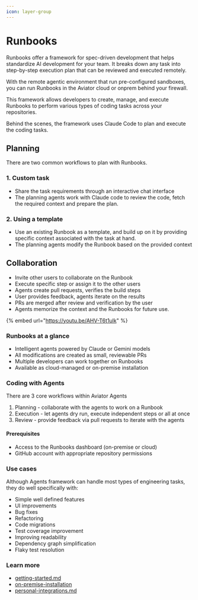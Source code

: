 ```yaml
---
icon: layer-group
---
```


# Runbooks

Runbooks offer a framework for spec-driven development that helps standardize AI development for your team. It breaks down any task into step-by-step execution plan that can be reviewed and executed remotely.

With the remote agentic environment that run pre-configured sandboxes, you can run Runbooks in the Aviator cloud or onprem behind your firewall.

This framework allows developers to create, manage, and execute Runbooks to perform various types of coding tasks across your repositories.

Behind the scenes, the framework uses Claude Code to plan and execute the coding tasks.

## Planning

There are two common workflows to plan with Runbooks.

### 1. Custom task

* Share the task requirements through an interactive chat interface
* The planning agents work with Claude code to review the code, fetch the required context and prepare the plan.

### 2. Using a template

* Use an existing Runbook as a template, and build up on it by providing specific context associated with the task at hand.
* The planning agents modify the Runbook based on the provided context

## Collaboration

* Invite other users to collaborate on the Runbook
* Execute specific step or assign it to the other users
* Agents create pull requests, verifies the build steps
* User provides feedback, agents iterate on the results
* PRs are merged after review and verification by the user
* Agents memorize the context and the Runbooks for future use.

{% embed url="https://youtu.be/AHV-T6t1ulk" %}

### Runbooks at a glance

* Intelligent agents powered by Claude or Gemini models
* All modifications are created as small, reviewable PRs
* Multiple developers can work together on Runbooks
* Available as cloud-managed or on-premise installation

### Coding with Agents

There are 3 core workflows within Aviator Agents

1. Planning - collaborate with the agents to work on a Runbook
2. Execution - let agents dry run, execute independent steps or all at once
3. Review - provide feedback via pull requests to iterate with the agents

#### Prerequisites

* Access to the Runbooks dashboard (on-premise or cloud)
* GitHub account with appropriate repository permissions

### Use cases

Although Agents framework can handle most types of engineering tasks, they do well specifically with:

* Simple well defined features
* UI improvements
* Bug fixes
* Refactoring
* Code migrations
* Test coverage improvement
* Improving readability
* Dependency graph simplification
* Flaky test resolution

### Learn more

* [getting-started.md](getting-started.md "mention")
* [on-premise-installation](../manage/on-premise-installation/ "mention")
* [personal-integrations.md](../api/personal-integrations.md "mention")
